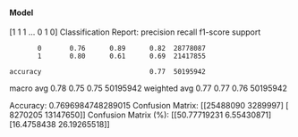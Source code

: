 #### Model
[1 1 1 ... 0 1 0]
Classification Report:
              precision    recall  f1-score   support

           0       0.76      0.89      0.82  28778087
           1       0.80      0.61      0.69  21417855

    accuracy                           0.77  50195942
   macro avg       0.78      0.75      0.75  50195942
weighted avg       0.77      0.77      0.76  50195942

Accuracy: 0.7696984748289015
Confusion Matrix:
[[25488090  3289997]
 [ 8270205 13147650]]
Confusion Matrix (%):
[[50.77719231  6.55430871]
 [16.4758438  26.19265518]]
